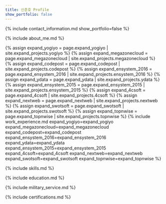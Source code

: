 ```yaml
---
title: 신춘호 Profile
show_portfolio: false
---
```


{% include contact_information.md show_portfolio=false %}

{% include about_me.md %}

{% assign expand_yogiyo = page.expand_yogiyo | site.expand_projects.yogiyo %}
{% assign expand_megazonecloud = page.expand_megazonecloud | site.expand_projects.megazonecloud %}
{% assign expand_codepost = page.expand_codepost | site.expand_projects.codepost %}
{% assign expand_ensystem_2016 = page.expand_ensystem_2016 | site.expand_projects.ensystem_2016 %}
{% assign expand_ydata = page.expand_ydata | site.expand_projects.ydata %}
{% assign expand_ensystem_2015 = page.expand_ensystem_2015 | site.expand_projects.ensystem_2015 %}
{% assign expand_4csoft = page.expand_4csoft | site.expand_projects.4csoft %}
{% assign expand_nextweb = page.expand_nextweb | site.expand_projects.nextweb %}
{% assign expand_swotsoft = page.expand_swotsoft | site.expand_projects.swotsoft %}
{% assign expand_topnwise = page.expand_topnwise | site.expand_projects.topnwise %}
{% include work_experience.md 
    expand_yogiyo=expand_yogiyo
    expand_megazonecloud=expand_megazonecloud
    expand_codepost=expand_codepost
    expand_ensystem_2016=expand_ensystem_2016
    expand_ydata=expand_ydata
    expand_ensystem_2015=expand_ensystem_2015
    expand_4csoft=expand_4csoft
    expand_nextweb=expand_nextweb
    expand_swotsoft=expand_swotsoft
    expand_topnwise=expand_topnwise
%}

{% include skills.md %}

{% include education.md %}

{% include military_service.md %}

{% include certifications.md %}
